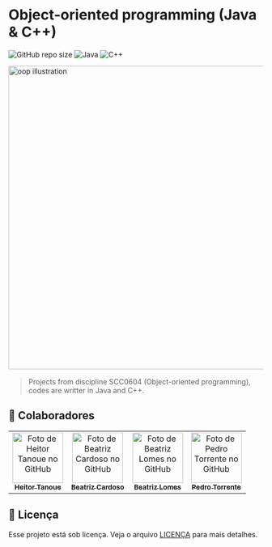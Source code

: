 # Object-oriented programming (Java & C++)


<!---Esses são exemplos. Veja https://shields.io para outras pessoas ou para personalizar este conjunto de escudos. Você pode querer incluir dependências, status do projeto e informações de licença aqui--->

![GitHub repo size](https://img.shields.io/github/repo-size/totoi690/oop-class?style=for-the-badge)
![Java](https://img.shields.io/badge/java-%23ED8B00.svg?style=for-the-badge&logo=java&logoColor=white)
![C++](https://img.shields.io/badge/c++-%2300599C.svg?style=for-the-badge&logo=c%2B%2B&logoColor=white)


<div style="display: flex; margin-bottom: 1rem">
    <img src="https://cdn-media-1.freecodecamp.org/images/KEtJoVR-brCxEJUL8RpjkyUiyPRETkRXV1Kv" alt="oop     illustration" width="600" style="margin-left:auto; margin-right:auto">
</div>

> Projects from discipline SCC0604 (Object-oriented programming), codes are writter in Java and C++.

## 🤝 Colaboradores

<table>
  <tr>
    <td align="center">
      <a href="#">
        <img src="https://github.com/totoi690.png" width="100px;" alt="Foto de Heitor Tanoue no GitHub"/><br>
        <sub>
          <b>Heitor Tanoue</b>
        </sub>
      </a>
    </td>
    <td align="center">
      <a href="#">
        <img src="https://github.com/trizcard.png" width="100px;" alt="Foto de Beatriz Cardoso no GitHub"/><br>
        <sub>
          <b>Beatriz Cardoso</b>
        </sub>
      </a>
    </td>
    <td align="center">
      <a href="#">
        <img src="https://github.com/bealomes.png" width="100px;" alt="Foto de Beatriz Lomes no GitHub"/><br>
        <sub>
          <b>Beatriz Lomes</b>
        </sub>
      </a>
    </td>
    <td align="center">
      <a href="#">
        <img src="https://github.com/pdrtorrente.png" width="100px;" alt="Foto de Pedro Torrente no GitHub"/><br>
        <sub>
          <b>Pedro Torrente</b>
        </sub>
      </a>
    </td>
  </tr>
</table>


## 📝 Licença

Esse projeto está sob licença. Veja o arquivo [LICENÇA](LICENSE.md) para mais detalhes.